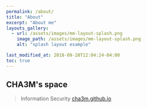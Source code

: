 ```yaml
---
permalink: /about/
title: "About"
excerpt: "About me"
layouts_gallery:
  - url: /assets/images/mm-layout-splash.png
    image_path: /assets/images/mm-layout-splash.png
    alt: "splash layout example"

last_modified_at: 2018-09-28T12:04:24-04:00
toc: true
---
```


## CHA3M's space  
> Information Security
> [cha3m.github.io](https://cha3m.github.io)  

